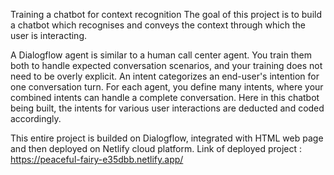 Training a chatbot for context recognition
The goal of this project is to build a chatbot which recognises and conveys the context through which the user is interacting.

A Dialogflow agent is similar to a human call center agent. You train them both to handle expected conversation scenarios, and your training does not need to be overly explicit.
An intent categorizes an end-user's intention for one conversation turn. For each agent, you define many intents, where your combined intents can handle a complete conversation.
Here in this chatbot being built, the intents for various user interactions are deducted and coded accordingly.

This entire project is builded on Dialogflow, integrated with HTML web page and then deployed on Netlify cloud platform.
Link of deployed project : https://peaceful-fairy-e35dbb.netlify.app/
